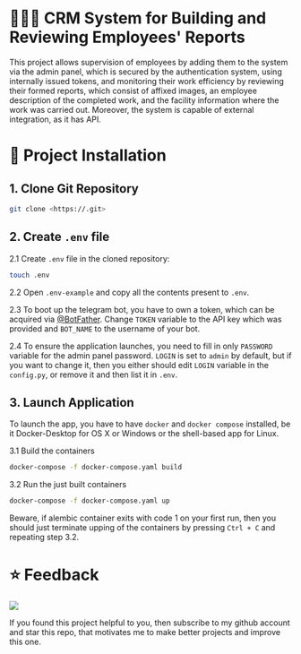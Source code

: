 # 👷🏽‍♂️ CRM System for Building and Reviewing Employees' Reports

This project allows supervision of employees by adding them to the system via the admin panel, which is secured by the authentication system, using internally issued tokens, and monitoring their work efficiency by reviewing their formed reports, which consist of affixed images, an employee description of the completed work, and the facility information where the work was carried out. Moreover, the system is capable of external integration, as it has API.

# 🔧 Project Installation

## 1. Clone Git Repository 
```.sh
git clone <https://.git>
```
## 2. Create `.env` file 
2.1 Create `.env` file in the cloned repository:
```.sh
touch .env
```
2.2 Open `.env-example` and copy all the contents present to `.env`.

2.3 To boot up the telegram bot, you have to own a token, which can be acquired via [@BotFather](t.me/BotFather). Change `TOKEN` variable to the API key which was provided and `BOT_NAME` to the username of your bot.

2.4 To ensure the application launches, you need to fill in only `PASSWORD` variable for the admin panel password. `LOGIN` is set to `admin` by default, but if you want to change it, then you either should edit `LOGIN` variable in the `config.py`, or remove it and then list it in `.env`.

## 3. Launch Application
To launch the app, you have to have `docker` and `docker compose` installed, be it Docker-Desktop for OS X or Windows or the shell-based app for Linux.

3.1 Build the containers
```.sh
docker-compose -f docker-compose.yaml build
```
3.2 Run the just built containers
```.sh
docker-compose -f docker-compose.yaml up
```
Beware, if alembic container exits with code 1 on your first run, then you should just terminate upping of the containers by pressing `Ctrl + C` and repeating step 3.2.

# ⭐️ Feedback

[![](https://img.shields.io/badge/Issues-red)](https://github.com/complicat9d/building-report-crm/issues)

If you found this project helpful to you, then subscribe to my github account and star this repo, that motivates me to make better projects and improve this one.

